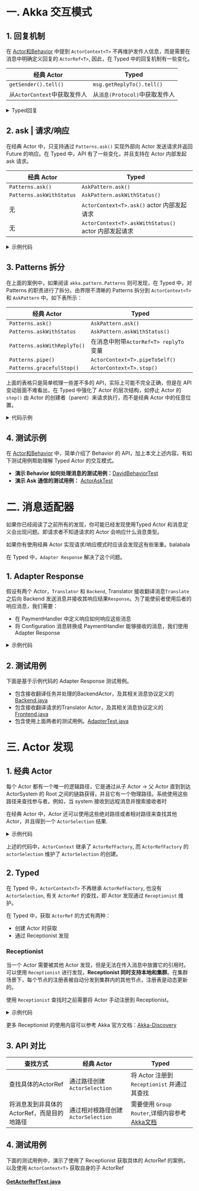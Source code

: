 # 一. Akka 交互模式

## 1. 回复机制

在 [Actor和Behavior](/doc/1-actor-behavior.md#3-sender--parent) 中提到 `ActorContext<T>` 不再维护发件人信息，而是需要在消息中明确定义回复的 `ActorRef<T>`, 因此，在 Typed 中的回复机制有一些变化。

| 经典 Actor | Typed |
| ------ | ------ |
| `getSender().tell()`| `msg.getReplyTo().tell()` |
| 从`ActorContext`中获取发件人| 从`消息(Protocol)`中获取发件人 |

<details>

<summary>Typed回复</summary>

```java
@Getter
@AllArgsConstructor
class Request {
    public final String query;
    public final ActorRef<Response> replyTo; // 在消息中添加发送者引用
}

@AllArgsConstructor
class Response {
    public final String result;
}
// 定义Actor
public class Test extends AbstractBehavior<Request> {

    @Override
    public Receive<Request> createReceive() {
        return newReceiveBuilder()
                .onMessage(Request.class, this::onRequest)
                .build();
    }

    private Behavior<Request> onRequest(Request request) {
        // do something
        ActorRef<Response> replyTo = request.getReplyTo(); // 获取Actor引用
        replyTo.tell(new Response("result")); // 回复 Actor 消息
        return this;
    }
}
```

</details>

## 2. ask | 请求/响应

在经典 Actor 中，只支持通过 `Patterns.ask()` 实现外部向 Actor 发送请求并返回 Future 的响应。在 Typed 中，API 有了一些变化，并且支持在 Actor 内部发起 ask 请求。

| 经典 Actor | Typed |
| ------ | ------ |
| `Patterns.ask()`| `AskPattern.ask()` |
| `Patterns.askWithStatus`| `AskPattern.askWithStatus()` |
| 无| `ActorContext<T>.ask()` actor 内部发起请求 |
| 无| `ActorContext<T>.askWithStatus()`  actor 内部发起请求|



<details>

<summary>示例代码</summary>

```java
public class Test extends AbstractBehavior<Request> {

    public Test(ActorContext<Request> ctx){
        // 内部发起 ask
        ctx.ask(...);
    }

    @Override
    public Receive<Request> createReceive() {
        return newReceiveBuilder()
            .onMessage(Request.class, this::onRequest)
            .build();
    }

    private Behavior<Request> onRequest(Request request) {
        ActorRef<Response> replyTo = request.getReplyTo();
        replyTo.tell(new Response("result"));
        return this;
    }
}

// 外部系统，需要拿到ActorRef和ActorSystem
public class Main {

    public void askAndPrint(ActorSystem<Void> system, ActorRef<Request> testActor) {
        CompletionStage<Response> result = AskPattern.ask(
            testActor,
            replyTo -> new Request("result", null),
            Duration.ofSeconds(3),
            system.scheduler()
        );

        //回调方法
        result.whenComplete((response, throwable) -> {
            if (response != null) {
                //.. 
            } else {
                // ...
            }
        });
    }
}
```

</details>


## 3. Patterns 拆分

在上面的案例中，如果阅读 `akka.pattern.Patterns` 则可发现，在 Typed 中，对 Patterns 的职责进行了拆分。由界限不清晰的 Patterns 拆分到 `ActorContext<T>` 和 `AskPattern` 中。如下表所示：

| 经典 Actor | Typed |
| ------ | ------ |
| `Patterns.ask()`| `AskPattern.ask()` |
| `Patterns.askWithStatus`| `AskPattern.askWithStatus()` |
|  `Patterns.askWithReplyTo()`| 在消息中附带`ActorRef<T> replyTo`变量  |
|  `Patterns.pipe()`| `ActorContext<T>.pipeToSelf()`  |
|  `Patterns.gracefulStop()`| `ActorContext<T>.stop()`  |


上面的表格只是简单梳理一些差不多的 API，实际上可能不完全正确，但是在 API 变动层面不难看出，在 Typed 中强化了 Actor 的层次结构，如停止 Actor 的 `stop()` 由 Actor 的创建者（parent）来请求执行，而不是经典 Actor 中的任意位置。


<details><summary> 代码示例 </summary><blockquote>


<details><summary>1. 在启动时请求其他Actor，并等待结果初始化自身</summary>

这里需要借助初始化Actor时的 `ActorContext<T>`

```java
actorContext.ask(
        Message.class,
        actorRef,
        Duration.ofMillis(100),
        relyTo -> new Message(relyTo), // Message 工厂方法, 这里 relyTo 是匿名 Actor
        (res, throwable) -> {     // 回调方法，在这里可以处理异常以及转换消息格式
            Response response = (Response) res;
            actorContext.getLog()
                    .info(
                            "GetResponse From {}, Response={}",
                            response.getReplyTo().path(),
                            response.getResponse());
            // 处理后,传给自身
            return response;
        });
```

</details>

<details><summary>2. 在接受命令时请求其他Actor</summary>

```java
// 这里需要 getContext()拿到上下文引用
getContext().ask(
    Message.class,
    actorRef,
    Duration.ofMillis(100),
    relyTo -> new Message(getContext().getSelf()),
    (response, throwable) -> {
        if (throwable instanceof TimeoutException) {
            getContext().getLog().info("因为上面 sayHello 没有传匿名 Actor,所以这里拿不到任何回复");
        }
        return response;
    }
);
```

</details>


<details><summary>3. 在接受名了后异步请求数据库I/O，并将结果封装后发给自身</summary>

```java
// 还有一种方案是通过 ask 客户端,即 AskPattern
CompletionStage<Message> ask = AskPattern.ask(
        actorRef,
        replyTo -> new Message(replyTo),
        Duration.ofMillis(100),
        getContext().getSystem().scheduler());
// 这里将异步结果转换为 Future
CompletableFuture<Message> future = ask.toCompletableFuture();
// 通过 pipeToSelf,在转换消息格式后发送给自身,这个API能够用于异步请求数据库
getContext()
    .pipeToSelf(
        future,
        (ok, exc) -> {
            // 不管是否有异常 直接返回
            return (Response) ok;
        });
```

</details>

</blockquote>
</details>


## 4. 测试示例

在 [Actor和Behavior](/doc/1-actor-behavior.md) 中，简单介绍了 Behavior 的 API，加上本文上述内容。有如下测试用例帮助理解 Typed Actor 的交互模式。

- **演示 Behavior 如何处理消息的测试用例：**[DavidBehaviorTest](/src/test/java/com/iquantex/phoenix/typedactor/guide/actor/DavidBehaviorTest.java)
- **演示 Ask 通信的测试用例：** [ActorAskTest](/src/test/java/com/iquantex/phoenix/typedactor/guide/actor/ActorAskTest.java)


# 二. 消息适配器

如果你已经阅读了之前所有的发现，你可能已经发现使用Typed Actor 和消息定义会出现问题。即请求者不知道请求的 Actor 会响应什么消息类型。

如果你有使用经典 Actor 实现请求/响应模式时应该会发现这有些笨重。balabala

在 Typed 中，`Adapter Response` 解决了这个问题。

## 1. Adapter Response

假设有两个 Actor，`Translator` 和 `Backend`, Translator 接收翻译消息`Translate`之后向 Backend 发送消息并接收其响应结果`Response`。为了能使前者使用后者的响应消息，我们需要：

- 在 PaymentHandler 中定义响应如何响应这些消息
- 将 Configuration 消息转换成 PaymentHandler 能够接收的消息，我们使用 Adapter Response

<details>
<summary>示例代码</summary>

```java
// 定义消息接口
public interface Command {}
// 定义 Translator 能够接收处理的消息 Translate
public class Translate implements Command {
    public final URI site;
    public final ActorRef<URI> replyTo;

    public Translate(URI site, ActorRef<URI> replyTo) {
        this.site = site;
        this.replyTo = replyTo;
    }
}
// 定义 Translator 对 Backend 响应消息的封装
private class WrappedBackendResponse implements Command {
    final Backend.Response response;

    public WrappedBackendResponse(Backend.Response response) {
        this.response = response;
    }
}
// 定义 Translator
public class Translator extends AbstractBehavior<Command> {
    private final ActorRef<Backend.Request> backend;
    private final ActorRef<Backend.Response> backendResponseAdapter;
    // 任务计数
    private int taskIdCounter = 0;
    // 在途任务
    private Map<Integer, ActorRef<URI>> inProgress = new HashMap<>();

    public Translator(ActorContext<Command> context, ActorRef<Backend.Request> backend) {
        super(context);
        this.backend = backend;
        // 定义 Adapter Response
        this.backendResponseAdapter =
            context.messageAdapter(Backend.Response.class, WrappedBackendResponse::new);
    }

    @Override
    public Receive<Command> createReceive() {
        return newReceiveBuilder()
            .onMessage(Translate.class, this::onTranslate)
            .onMessage(WrappedBackendResponse.class, this::onWrappedBackendResponse)
            .build();
    }

    private Behavior<Command> onTranslate(Translate cmd) {
        taskIdCounter += 1;
        inProgress.put(taskIdCounter, cmd.replyTo);
        // 向 Backend 发送消息，并期待返回 Response
        // 返回的 Response 会经过 messageAdapter 转换成 Translator 可处理的协议 WrappedBackendResponse
        backend.tell(
            new Backend.StartTranslationJob(taskIdCounter, cmd.site, backendResponseAdapter));
        return this;
    }
    // 接收到 messageAdapter 转换后的 Backend.Response
    private Behavior<Command> onWrappedBackendResponse(WrappedBackendResponse wrapped) {
        Backend.Response response = wrapped.response;
        if (response instanceof Backend.JobStarted) {
            Backend.JobStarted rsp = (Backend.JobStarted) response;
            getContext().getLog().info("Started {}", rsp.taskId);
        } else if (response instanceof Backend.JobProgress) {
            Backend.JobProgress rsp = (Backend.JobProgress) response;
            getContext().getLog().info("Progress {}", rsp.taskId);
        } else if (response instanceof Backend.JobCompleted) {
            Backend.JobCompleted rsp = (Backend.JobCompleted) response;
            getContext().getLog().info("Completed {}", rsp.taskId);
            inProgress.get(rsp.taskId).tell(rsp.result);
            inProgress.remove(rsp.taskId);
        } else {
            return Behaviors.unhandled();
        }

        return this;
    }
}
```
</details>

## 2. 测试用例

下面是基于示例代码的 Adapter Response 测试用例。

- 包含接收翻译任务并处理的BackendActor，及其相关消息协议定义的 [Backend.java](/src/main/java/com/iquantex/phoenix/typedactor/guide/adapter/Backend.java)
- 包含接收翻译请求的Translator Actor，及其相关消息协议定义的 [Frontend.java](/src/main/java/com/iquantex/phoenix/typedactor/guide/adapter/Frontend.java)
- 包含使用上面两者的测试用例。[AdapterTest.java](/src/test/java/com/iquantex/phoenix/typedactor/guide/adapter/AdapterTest.java)

# 三. Actor 发现

## 1. 经典 Actor

每个 Actor 都有一个唯一的逻辑路径，它是通过从子 Actor -> 父 Actor 直到到达 ActorSystem 的 Root 之间的链路获得，并且它有一个物理路径。系统使用这些路径来查找参与者。例如，当 system 接收到远程消息并搜索接收者时

在经典 Actor 中，Actor 还可以使用这些绝对路径或者相对路径来查找其他 Actor，并且得到一个 `ActorSelection` 结果.

<details>
<summary>示例代码</summary>

```java
// 通过绝对路径查找
getContext().actorSelection("/user/serviceA/actor");
// 会查找当前 Actor 的兄弟姐妹（相对路径）
getContext().actorSelection("../joe");
```

</details>

上述的代码中，`ActorContext` 继承了 `ActorRefFactory`, 而 `ActorRefFactory` 的 `actorSelection` 维护了 `ActorSelection` 的创建。

## 2. Typed

在 Typed 中，`ActorContext<T>` 不再继承 `ActorRefFactory`, 也没有 `ActorSelection`, 有关 `ActorRef` 的查找，即 Actor 发现通过 `Receptionist` 维护。

在 Typed 中，获取 `ActorRef` 的方式有两种：

- 创建 Actor 时获取
- 通过 Receptionist 发现

### Receptionist

当一个 Actor 需要被其他 Actor 发现，但是无法在传入消息中放置它的引用时。可以使用 `Receptionist` 进行发现，**Receptionist 同时支持本地和集群**。在集群场景下，每个节点的注册表被自动分发到集群内的其他节点，注册表是动态更新的。

使用 `Receptionist` 查找时之前需要将 Actor 手动注册到 Receptionist。

<details>

<summary>示例代码</summary>

```java
ServiceKey<Ping> pingServiceKey = ServiceKey.create(Ping.class, "pingService");
// 获取 ActorSystem 的 Receptionist，并发送注册消息
context.getSystem().receptionist()
              .tell(Receptionist.register(pingServiceKey, context.getSelf()));
```

</details>

更多 Receptionist 的使用内容可以参考 Akka 官方文档：[Akka-Discovery](https://doc.akka.io/docs/akka/current/typed/actor-discovery.html)

## 3. API 对比

| 查找方式 | 经典 Actor | Typed |
| ------ | ------ | ------ |
| 查找具体的ActorRef | 通过路径创建`ActorSelection`| 将 Actor 注册到 `Receptionist` 并通过其查找 |
| 将消息发到非具体的ActorRef，而是目的地路径 | 通过相对根路径创建`ActorSelection` | 需要使用 `Group Router`,详细内容参考 [Akka文档](https://doc.akka.io/docs/akka/current/typed/routers.html#group-router) |

## 4. 测试用例

下面的测试用例中，演示了使用了 Receptionist 获取具体的 ActorRef 的案例，以及使用 `ActorContext<T>` 获取自身的子 ActorRef

#### [GetActorRefTest.java](/src/test/java/com/iquantex/phoenix/typedactor/guide/actor/GetActorRefTest.java)

